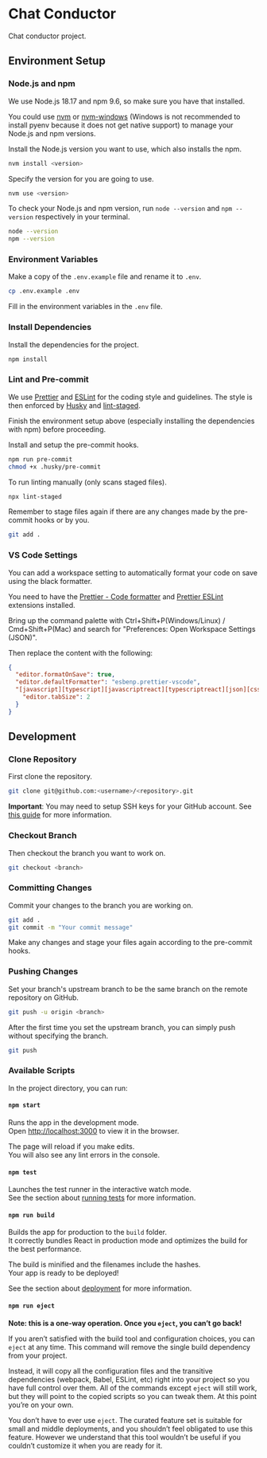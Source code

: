 # Chat Conductor

Chat conductor project.

## Environment Setup

### Node.js and npm

We use Node.js 18.17 and npm 9.6, so make sure you have that installed.

You could use [nvm](https://github.com/nvm-sh/nvm) or [nvm-windows](https://github.com/coreybutler/nvm-windows) (Windows is not recommended to install pyenv because it does not get native support) to manage your Node.js and npm versions.

Install the Node.js version you want to use, which also installs the npm.

```bash
nvm install <version>
```

Specify the version for you are going to use.

```bash
nvm use <version>
```

To check your Node.js and npm version, run `node --version` and `npm --version` respectively in your terminal.

```bash
node --version
npm --version
```

### Environment Variables

Make a copy of the `.env.example` file and rename it to `.env`.

```bash
cp .env.example .env
```

Fill in the environment variables in the `.env` file.

### Install Dependencies

Install the dependencies for the project.

```bash
npm install
```

### Lint and Pre-commit

We use [Prettier](https://prettier.io/) and [ESLint](https://eslint.org/) for the coding style and guidelines. The style is then enforced by [Husky](https://typicode.github.io/husky/#/) and [lint-staged](https://github.com/lint-staged/lint-staged).

Finish the environment setup above (especially installing the dependencies with npm) before proceeding.

Install and setup the pre-commit hooks.

```bash
npm run pre-commit
chmod +x .husky/pre-commit
```

To run linting manually (only scans staged files).

```bash
npx lint-staged
```

Remember to stage files again if there are any changes made by the pre-commit hooks or by you.

```bash
git add .
```

### VS Code Settings

You can add a workspace setting to automatically format your code on save using the black formatter.

You need to have the [Prettier - Code formatter](https://marketplace.visualstudio.com/items?itemName=esbenp.prettier-vscode) and [Prettier ESLint](https://marketplace.visualstudio.com/items?itemName=rvest.vs-code-prettier-eslint) extensions installed.

Bring up the command palette with Ctrl+Shift+P(Windows/Linux) / Cmd+Shift+P(Mac) and search for "Preferences: Open Workspace Settings (JSON)".

Then replace the content with the following:

```json
{
  "editor.formatOnSave": true,
  "editor.defaultFormatter": "esbenp.prettier-vscode",
  "[javascript][typescript][javascriptreact][typescriptreact][json][css][html]": {
    "editor.tabSize": 2
  }
}
```

## Development

### Clone Repository

First clone the repository.

```bash
git clone git@github.com:<username>/<repository>.git
```

**Important**: You may need to setup SSH keys for your GitHub account. See [this guide](https://help.github.com/en/github/authenticating-to-github/connecting-to-github-with-ssh) for more information.

### Checkout Branch

Then checkout the branch you want to work on.

```bash
git checkout <branch>
```

### Committing Changes

Commit your changes to the branch you are working on.

```bash
git add .
git commit -m "Your commit message"
```

Make any changes and stage your files again according to the pre-commit hooks.

### Pushing Changes

Set your branch's upstream branch to be the same branch on the remote repository on GitHub.

```bash
git push -u origin <branch>
```

After the first time you set the upstream branch, you can simply push without specifying the branch.

```bash
git push
```

### Available Scripts

In the project directory, you can run:

#### `npm start`

Runs the app in the development mode.\
Open [http://localhost:3000](http://localhost:3000) to view it in the browser.

The page will reload if you make edits.\
You will also see any lint errors in the console.

#### `npm test`

Launches the test runner in the interactive watch mode.\
See the section about [running tests](https://facebook.github.io/create-react-app/docs/running-tests) for more information.

#### `npm run build`

Builds the app for production to the `build` folder.\
It correctly bundles React in production mode and optimizes the build for the best performance.

The build is minified and the filenames include the hashes.\
Your app is ready to be deployed!

See the section about [deployment](https://facebook.github.io/create-react-app/docs/deployment) for more information.

#### `npm run eject`

**Note: this is a one-way operation. Once you `eject`, you can’t go back!**

If you aren’t satisfied with the build tool and configuration choices, you can `eject` at any time. This command will remove the single build dependency from your project.

Instead, it will copy all the configuration files and the transitive dependencies (webpack, Babel, ESLint, etc) right into your project so you have full control over them. All of the commands except `eject` will still work, but they will point to the copied scripts so you can tweak them. At this point you’re on your own.

You don’t have to ever use `eject`. The curated feature set is suitable for small and middle deployments, and you shouldn’t feel obligated to use this feature. However we understand that this tool wouldn’t be useful if you couldn’t customize it when you are ready for it.
